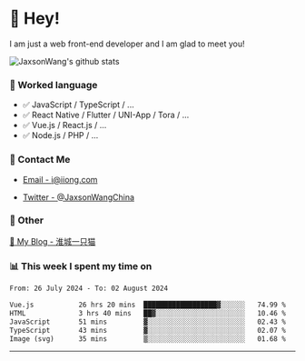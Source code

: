 # 👋 Hey!

I am just a web front-end developer and I am glad to meet you!

![JaxsonWang's github stats](https://github-readme-stats.vercel.app/api?username=JaxsonWang&&show_icons=true&&title_color=1abc9c&&icon_color=1abc9c)


### 📝 Worked language

- ✅ JavaScript / TypeScript / ...
- ✅ React Native / Flutter / UNI-App / Tora / ...
- ✅ Vue.js / React.js / ...
- ✅ Node.js / PHP / ...

### 📮 Contact Me

- [Email - i@iiong.com](mailto:i@iiong.com)

- [Twitter - @JaxsonWangChina](https://twitter.com/JaxsonWangChina)

### 🤪 Other

[📌 My Blog - 淮城一只猫](https://iiong.com)

### 📊 This week I spent my time on

<!--START_SECTION:waka-->

```txt
From: 26 July 2024 - To: 02 August 2024

Vue.js           26 hrs 20 mins  ██████████████████▓░░░░░░   74.99 %
HTML             3 hrs 40 mins   ██▓░░░░░░░░░░░░░░░░░░░░░░   10.46 %
JavaScript       51 mins         ▓░░░░░░░░░░░░░░░░░░░░░░░░   02.43 %
TypeScript       43 mins         ▓░░░░░░░░░░░░░░░░░░░░░░░░   02.07 %
Image (svg)      35 mins         ▒░░░░░░░░░░░░░░░░░░░░░░░░   01.68 %
```

<!--END_SECTION:waka-->

---

